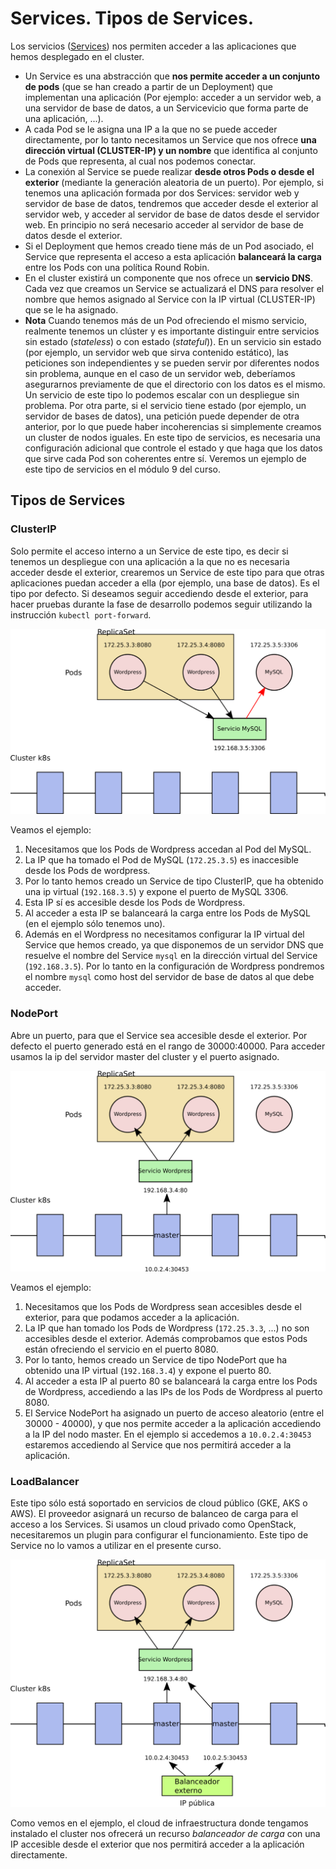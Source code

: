 # Services. Tipos de Services.

Los servicios ([Services](https://kubernetes.io/docs/concepts/services-networking/service/)) nos permiten acceder a las aplicaciones que hemos desplegado en el cluster.

* Un Service es una abstracción que **nos permite acceder a un conjunto de pods** (que se han creado a partir de un Deployment) que implementan una aplicación (Por ejemplo: acceder a un servidor web, a una servidor de base de datos, a un Servicevicio que forma parte de una aplicación, ...).
* A cada Pod se le asigna una IP a la que no se puede acceder directamente, por lo tanto necesitamos un Service que nos ofrece **una dirección virtual (CLUSTER-IP) y un nombre** que identifica al conjunto de Pods que representa, al cual nos podemos conectar.
* La conexión al Service se puede realizar **desde otros Pods o desde el exterior** (mediante la generación aleatoria de un puerto). Por ejemplo, si tenemos una aplicación formada por dos Services: servidor web y servidor de base de datos, tendremos que acceder desde el exterior al servidor web, y acceder al servidor de base de datos desde el servidor web. En principio no será necesario acceder al servidor de base de datos desde el exterior.
* Si el Deployment que hemos creado tiene más de un Pod asociado, el Service que representa el acceso a esta aplicación **balanceará la carga** entre los Pods con una política Round Robin.
* En el cluster existirá un componente que nos ofrece un **servicio DNS**. Cada vez que creamos un Service se actualizará el DNS para resolver el nombre que hemos asignado al Service con la IP virtual (CLUSTER-IP) que se le ha asignado.
* **Nota** Cuando tenemos más de un Pod ofreciendo el mismo servicio, realmente tenemos un clúster y es importante distinguir entre servicios sin estado (*stateless*) o con estado (*stateful*)). En un servicio sin estado (por ejemplo, un servidor web que sirva contenido estático), las peticiones son independientes y se pueden servir por diferentes nodos sin problema, aunque en el caso de un servidor web, deberíamos asegurarnos previamente de que el directorio con los datos es el mismo. Un servicio de este tipo lo podemos escalar con un despliegue sin problema. Por otra parte, si el servicio tiene estado (por ejemplo, un servidor de bases de datos), una petición puede depender de otra anterior, por lo que puede haber incoherencias si simplemente creamos un cluster de nodos iguales. En este tipo de servicios, es necesaria una configuración adicional que controle el estado y que haga que los datos que sirve cada Pod son coherentes entre sí. Veremos un ejemplo de este tipo de servicios en el módulo 9 del curso.

## Tipos de Services

### ClusterIP

Solo permite el acceso interno a un Service de este tipo, es decir si tenemos un despliegue con una aplicación a la que no es necesaria acceder desde el exterior, crearemos un Service de este tipo para que otras aplicaciones puedan acceder a ella (por ejemplo, una base de datos). Es el tipo por defecto. Si deseamos seguir accediendo desde el exterior, para hacer pruebas durante la fase de desarrollo podemos seguir utilizando la instrucción `kubectl port-forward`.

![clusterip](img/clusterip.png)

Veamos el ejemplo:

1. Necesitamos que los Pods de Wordpress accedan al Pod del MySQL.
2. La IP que ha tomado el Pod de MySQL (`172.25.3.5`) es inaccesible desde los Pods de wordpress.
3. Por lo tanto hemos creado un Service de tipo ClusterIP, que ha obtenido una ip virtual (`192.168.3.5`) y expone el puerto de MySQL 3306.
4. Esta IP sí es accesible desde los Pods de Wordpress.
5. Al acceder a esta IP se balanceará la carga entre los Pods de MySQL (en el ejemplo sólo tenemos uno).
6. Además en el Wordpress no necesitamos configurar la IP virtual del Service que hemos creado, ya que disponemos de un servidor DNS que resuelve el nombre del Service `mysql` en la dirección virtual del Service (`192.168.3.5`). Por lo tanto en la configuración de Wordpress pondremos el nombre `mysql` como host del servidor de base de datos al que debe acceder.

### NodePort

Abre un puerto, para que el Service sea accesible desde el exterior. Por defecto el puerto generado está en el rango de 30000:40000. Para acceder usamos la ip del servidor master del cluster y el puerto asignado.

![nodeport](img/nodeport.png)

Veamos el ejemplo:

1. Necesitamos que los Pods de Wordpress sean accesibles desde el exterior, para que podamos acceder a la aplicación.
2. La IP que han tomado los Pods de Wordpress (`172.25.3.3`, ...) no son accesibles desde el exterior. Además comprobamos que estos Pods están ofreciendo el servicio en el puerto 8080.
3. Por lo tanto, hemos creado un Service de tipo NodePort que ha obtenido una IP virtual (`192.168.3.4`) y expone el puerto 80.
4. Al acceder a esta IP al puerto 80 se balanceará la carga entre los Pods de Wordpress, accediendo a las IPs de los Pods de Wordpress al puerto 8080.
6. El Service NodePort ha asignado un puerto de acceso aleatorio (entre el 30000 - 40000), y que nos permite acceder a la aplicación accediendo a la IP del nodo master. En el ejemplo si accedemos a `10.0.2.4:30453` estaremos accediendo al Service que nos permitirá acceder a la aplicación.

### LoadBalancer

Este tipo sólo está soportado en servicios de cloud público (GKE, AKS o AWS). El proveedor asignará un recurso de balanceo de carga para el acceso a los Services. Si usamos un cloud privado como OpenStack, necesitaremos un plugin para configurar el funcionamiento. Este tipo de Service no lo vamos a utilizar en el presente curso.

![loadbalancer](img/loadbalancer.png)

Como vemos en el ejemplo, el cloud de infraestructura donde tengamos instalado el cluster nos ofrecerá un recurso *balanceador de carga* con una IP accesible desde el exterior que nos permitirá acceder a la aplicación directamente.
